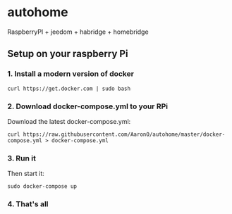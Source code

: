 # autohome

RaspberryPI + jeedom + habridge + homebridge

## Setup on your raspberry Pi

### 1. Install a modern version of docker

```
curl https://get.docker.com | sudo bash
```

### 2. Download docker-compose.yml to your RPi

Download the latest docker-compose.yml:

```
curl https://raw.githubusercontent.com/AaronO/autohome/master/docker-compose.yml > docker-compose.yml
```

### 3. Run it

Then start it:

```
sudo docker-compose up
```

### 4. That's all
